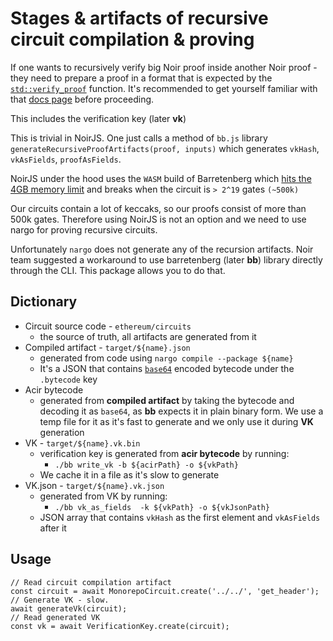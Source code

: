 # Stages & artifacts of recursive circuit compilation & proving

If one wants to recursively verify big Noir proof inside another Noir proof - they need to prepare a proof in a format that is expected by the [`std::verify_proof`](https://noir-lang.org/docs/noir/standard_library/recursion#verifying-recursive-proofs) function. It's recommended to get yourself familiar with that [docs page](<(https://noir-lang.org/docs/noir/standard_library/recursion#verifying-recursive-proofs)>) before proceeding.

This includes the verification key (later **vk**)

This is trivial in NoirJS. One just calls a method of `bb.js` library `generateRecursiveProofArtifacts(proof, inputs)` which generates `vkHash`, `vkAsFields`, `proofAsFields`.

NoirJS under the hood uses the `WASM` build of Barretenberg which [hits the 4GB memory limit](https://github.com/noir-lang/noir/issues/4481) and breaks when the circuit is `> 2^19` gates `(~500k)`

Our circuits contain a lot of keccaks, so our proofs consist of more than 500k gates. Therefore using NoirJS is not an option and we need to use nargo for proving recursive circuits.

Unfortunately `nargo` does not generate any of the recursion artifacts. Noir team suggested a workaround to use barretenberg (later **bb**) library directly through the CLI. This package allows you to do that.

## Dictionary

- Circuit source code - `ethereum/circuits`
  - the source of truth, all artifacts are generated from it
- Compiled artifact - `target/${name}.json`
  - generated from code using `nargo compile --package ${name}`
  - It's a JSON that contains [`base64`](https://en.wikipedia.org/wiki/Base64) encoded bytecode under the `.bytecode` key
- Acir bytecode
  - generated from **compiled artifact** by taking the bytecode and decoding it as `base64`, as **bb** expects it in plain binary form. We use a temp file for it as it's fast to generate and we only use it during **VK** generation
- VK - `target/${name}.vk.bin`
  - verification key is generated from **acir bytecode** by running:
    - `./bb write_vk -b ${acirPath} -o ${vkPath}`
  - We cache it in a file as it's slow to generate
- VK.json - `target/${name}.vk.json`
  - generated from VK by running:
    - `./bb vk_as_fields  -k ${vkPath} -o ${vkJsonPath}`
  - JSON array that contains `vkHash` as the first element and `vkAsFields` after it

## Usage

```TS
// Read circuit compilation artifact
const circuit = await MonorepoCircuit.create('../../', 'get_header');
// Generate VK - slow.
await generateVk(circuit);
// Read generated VK
const vk = await VerificationKey.create(circuit);
```
